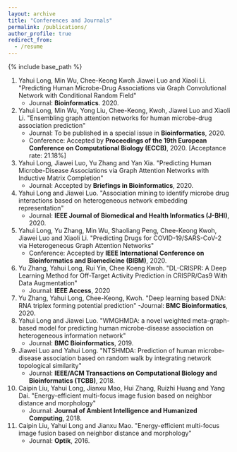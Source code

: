 ```yaml
---
layout: archive
title: "Conferences and Journals"
permalink: /publications/
author_profile: true
redirect_from:
  - /resume
---
```


{% include base_path %}

1. Yahui Long, Min Wu, Chee-Keong Kwoh Jiawei Luo and Xiaoli Li. "Predicting Human Microbe-Drug Associations via Graph Convolutional Network with Conditional Random Field"
   - Journal: **Bioinformatics**. 2020.
2. Yahui Long, Min Wu, Yong Liu, Chee-Keong, Kwoh, Jiawei Luo and Xiaoli Li. "Ensembling graph attention networks for human microbe-drug association prediction"
   - Journal: To be published in a special issue in **Bioinformatics**, 2020.
   - Conference: Accepted by **Proceedings of the 19th European Conference on Computational Biology (ECCB)**, 2020. [Acceptance rate: 21.18%]
3. Yahui Long, Jiawei Luo, Yu Zhang and Yan Xia. "Predicting Human Microbe-Disease Associations via Graph Attention Networks with Inductive Matrix Completion"
   - Journal: Accepted by **Briefings in Bioinformatics**, 2020.
4. Yahui Long and Jiawei Luo. "Association mining to identify microbe drug interactions based on heterogeneous network embedding representation" 
   - Journal: **IEEE Journal of Biomedical and Health Informatics (J-BHI)**, 2020.
5. Yahui Long, Yu Zhang, Min Wu, Shaoliang Peng, Chee-Keong Kwoh, Jiawei Luo and Xiaoli Li. "Predicting Drugs for COVID-19/SARS-CoV-2 via Heterogeneous Graph Attention Networks"
   - Conference: Accepted by **IEEE International Conference on Bioinformatics and Biomedicine (BIBM)**, 2020.   
6. Yu Zhang, Yahui Long, Rui Yin, Chee Koeng Kwoh. "DL-CRISPR: A Deep Learning Method for Off-Target Activity Prediction in CRISPR/Cas9 With Data Augmentation"
   - Journal: **IEEE Access**, 2020
7. Yu Zhang, Yahui Long, Chee-Keong, Kwoh. "Deep learning based DNA: RNA triplex forming potential prediction"
   -Journal: **BMC Bioinformatics**, 2020. 
8. Yahui Long and Jiawei Luo. "WMGHMDA: a novel weighted meta-graph-based model for predicting human microbe-disease association on heterogeneous information network"   
   - Journal: **BMC Bioinformatics**, 2019.
9. Jiawei Luo and Yahui Long. "NTSHMDA: Prediction of human microbe-disease association based on random walk by integrating network topological similarity"
   - Journal: **IEEE/ACM Transactions on Computational Biology and Bioinformatics (TCBB)**, 2018.
10. Caipin Liu, Yahui Long, Jianxu Mao, Hui Zhang, Ruizhi Huang and Yang Dai. "Energy-efficient multi-focus image fusion based on neighbor distance and morphology"
    - Journal: **Journal of Ambient Intelligence and Humanized Computing**, 2018.
11. Caipin Liu, Yahui Long and Jianxu Mao. "Energy-efficient multi-focus image fusion based on neighbor distance and morphology"
    - Journal: **Optik**, 2016.   

  
  

 









